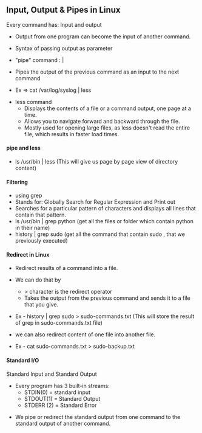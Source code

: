 ## Input, Output & Pipes in Linux

Every command has: Input and output

- Output from one program can become the input of another command.

- Syntax of passing output as parameter
- "pipe" command : |
- Pipes the output of the previous command as an input to the next command

- Ex => cat /var/log/syslog | less

* less command
  - Displays the contents of a file or a command output, one page at a time.
  - Allows you to navigate forward and backward through the file.
  - Mostly used for opening large files, as less doesn't read the entire file, which results in faster load times.

#### pipe and less

- ls /usr/bin | less (This will give us page by page view of directory content)

#### Filtering

- using grep
- Stands for: Globally Search for Regular Expression and Print out
- Searches for a particular pattern of characters and displays all lines that contain that pattern.
- ls /usr/bin | grep python (get all the files or folder which contain python in their name)
- history | grep sudo (get all the command that contain sudo , that we previously executed)

#### Redirect in Linux

- Redirect results of a command into a file.
- We can do that by

  - \> character is the redirect operator
  - Takes the output from the previous command and sends it to a file that you give.

- Ex - history | grep sudo > sudo-commands.txt (This will store the result of grep in sudo-commands.txt file)

- we can also redirect content of one file into another file.
- Ex - cat sudo-commands.txt > sudo-backup.txt

#### Standard I/O

Standard Input and Standard Output

- Every program has 3 built-in streams:
  - STDIN(0) = standard input
  - STDOUT(1) = Standard Output
  - STDERR (2) = Standard Error

* We pipe or redirect the standard output from one command to the standard output of another command.
